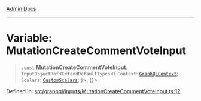 [Admin Docs](/)

***

# Variable: MutationCreateCommentVoteInput

> `const` **MutationCreateCommentVoteInput**: `InputObjectRef`\<`ExtendDefaultTypes`\<\{ `Context`: [`GraphQLContext`](../../../context/type-aliases/GraphQLContext.md); `Scalars`: [`CustomScalars`](../../../scalars/type-aliases/CustomScalars.md); \}\>, \{\}\>

Defined in: [src/graphql/inputs/MutationCreateCommentVoteInput.ts:12](https://github.com/Suyash878/talawa-api/blob/2164956a3cfab8e53ec86349b53a841816d69cde/src/graphql/inputs/MutationCreateCommentVoteInput.ts#L12)
